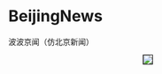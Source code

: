 # BeijingNews
波波京闻（仿北京新闻）

<div align="center">
<img src="https://github.com/leonInShanghai/BeijingNews/blob/master/app/src/main/res/drawable-hdpi/splash_sheep_newyear.png"
 style="border: 1px solid #000;"/>
<div />